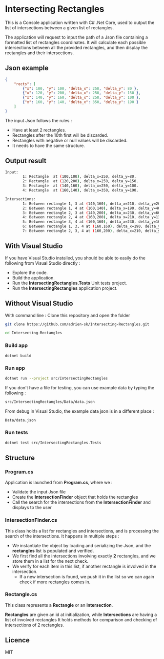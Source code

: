 
# Intersecting Rectangles

This is a Console application written with C# .Net Core, used to output the list of intersections between a given list of rectangles.

The application will request to input the path of a Json file containing a formatted list of rectangles coordinates.
It will calculate each possible intersections between all the provided rectangles, and then display the rectangles and their intersections.

## Json example
```json
{  
	"rects": [  
		{"x": 100, "y": 100, "delta_x": 250, "delta_y": 80 },  
		{"x": 120, "y": 200, "delta_x": 250, "delta_y": 150 },  
		{"x": 140, "y": 160, "delta_x": 250, "delta_y": 100 },  
		{"x": 160, "y": 140, "delta_x": 350, "delta_y": 190 }  
	]  
}
```
The input Json follows the rules : 

- Have at least 2 rectangles.
- Rectangles after the 10th first will be discarded.
- Rectangles with negative or null values will be discarded.
- It needs to have the same structure.

## Output result
```sh
Input:
        1: Rectangle  at (100,100), delta_x=250, delta_y=80.
        2: Rectangle  at (120,200), delta_x=250, delta_y=150.
        3: Rectangle  at (140,160), delta_x=250, delta_y=100.
        4: Rectangle  at (160,140), delta_x=350, delta_y=190.

Intersections:
        1: Between rectangle 1, 3 at (140,160), delta_x=210, delta_y=20.
        2: Between rectangle 1, 4 at (160,140), delta_x=190, delta_y=40.
        3: Between rectangle 2, 3 at (140,200), delta_x=230, delta_y=60.
        4: Between rectangle 2, 4 at (160,200), delta_x=210, delta_y=130.
        5: Between rectangle 3, 4 at (160,160), delta_x=230, delta_y=100.
        6: Between rectangle 1, 3, 4 at (160,160), delta_x=190, delta_y=20.
        7: Between rectangle 2, 3, 4 at (160,200), delta_x=210, delta_y=60.
```

## With Visual Studio
If you have Visual Studio installed, you should be able to easily do the following from Visual Studio directly :
- Explore the code.
- Build the application.
- Run the **IntersectingRectangles.Tests** Unit tests project.
- Run the **IntersectingRectangles** application project. 

## Without Visual Studio

With command line : Clone this repository and open the folder
```sh
git clone https://github.com/adrien-sk/Intersecting-Rectangles.git
```
```sh
cd Intersecting-Rectangles
```

### Build app

```sh
dotnet build
```

### Run app

```sh
dotnet run --project src/IntersectingRectangles
```
If you don't have a file for testing, you can use example data by typing the following :
```sh
src/IntersectingRectangles/Data/data.json
```
From debug in Visual Studio, the example data json is in a different place :
```sh
Data/data.json
```

### Run tests

```sh
dotnet test src/IntersectingRectangles.Tests
```

## Structure

### Program.cs

Application is launched from **Program.cs**, where we :
- Validate the input Json file
- Create the **IntersectionFinder** object that holds the rectangles
- Call the search for the intersections from the **IntersectionFinder** and displays to the user

### IntersectionFinder.cs

This class holds a list for rectangles and intersections, and is processing the search of the intersections.
It happens in multiple steps :
- We instantiate the object by loading and serializing the Json, and the **rectangles** list is populated and verified.
- We first find all the intersections involving exactly **2** rectangles, and we store them in a list for the next check.
- We verify for each item in this list, if another rectangle is involved in the intersection.
	- If a new intersection is found, we push it in the list so we can again check if more rectangles comes in.

### Rectangle.cs

This class represents a **Rectangle** or an **Intersection**.

**Rectangles** are given an id at initialization, while **Intersections** are having a list of involved rectangles
It holds methods for comparison and checking of intersections of 2 rectangles.

## Licence
MIT
